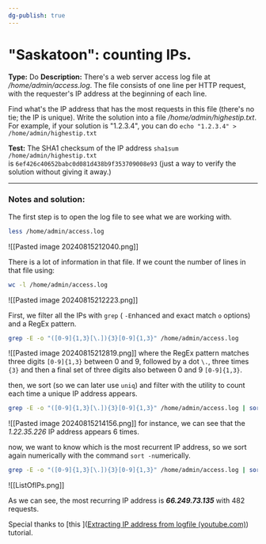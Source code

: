 ```yaml
---
dg-publish: true
---
```


# "Saskatoon": counting IPs.
**Type:** Do
**Description:** There's a web server access log file at 
_/home/admin/access.log_. The file consists of one line per HTTP request, with the requester's IP address at the beginning of each line.  
  
Find what's the IP address that has the most requests in this file (there's no tie; the IP is unique). Write the solution into a file _/home/admin/highestip.txt_. For example, if your solution is "1.2.3.4", you can do `echo "1.2.3.4" > /home/admin/highestip.txt`

**Test:** The SHA1 checksum of the IP address `sha1sum /home/admin/highestip.txt` is `6ef426c40652babc0d081d438b9f353709008e93` (just a way to verify the solution without giving it away.)

---
### Notes and solution:
The first step is to open the log file to see what we are working with.

```bash
less /home/admin/access.log
```
![[Pasted image 20240815212040.png]]

There is a lot of information in that file.  If we count the number of lines in that file using:

```bash
wc -l /home/admin/access.log
```
![[Pasted image 20240815212223.png]]


First, we filter all the IPs with `grep` ( `-E`nhanced and exact match `o` options) and a RegEx pattern.

```bash
grep -E -o "([0-9]{1,3}[\.]){3}[0-9]{1,3}" /home/admin/access.log
```
![[Pasted image 20240815212819.png]]
where the RegEx pattern matches three digits `[0-9]{1,3}` between 0 and 9, followed by a dot `\.`, three times `{3}` and then a final set of three digits also between 0 and 9 `[0-9]{1,3}`.


then, we sort (so we can later use `uniq`) and filter with the utility to count each time a unique IP address appears.

```bash 
grep -E -o "([0-9]{1,3}[\.]){3}[0-9]{1,3}" /home/admin/access.log | sort | uniq
```
![[Pasted image 20240815214156.png]]
for instance, we can see that the _1.22.35.226_ IP address appears 6 times.


now, we want to know which is the most recurrent IP address, so we sort again numerically with the command `sort -n`umerically.

```bash 
grep -E -o "([0-9]{1,3}[\.]){3}[0-9]{1,3}" /home/admin/access.log | sort | uniq -c | sort -n`
```

![[ListOfIPs.png]]

As we can see, the most recurring IP address is ___66.249.73.135___ with 482 requests.

Special thanks to [this ]([Extracting IP address from logfile (youtube.com)](https://www.youtube.com/watch?v=WDjbMucvEmk)) tutorial.

